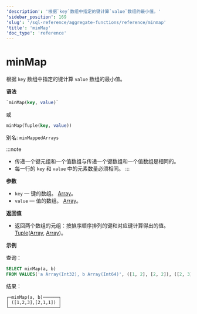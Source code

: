 ```yaml
---
'description': '根据`key`数组中指定的键计算`value`数组的最小值。'
'sidebar_position': 169
'slug': '/sql-reference/aggregate-functions/reference/minmap'
'title': 'minMap'
'doc_type': 'reference'
---
```



# minMap

根据 `key` 数组中指定的键计算 `value` 数组的最小值。

**语法**

```sql
`minMap(key, value)`
```
或
```sql
minMap(Tuple(key, value))
```

别名: `minMappedArrays`

:::note
- 传递一个键元组和一个值数组与传递一个键数组和一个值数组是相同的。
- 每一行的 `key` 和 `value` 中的元素数量必须相同。
:::

**参数**

- `key` — 键的数组。 [Array](../../data-types/array.md)。
- `value` — 值的数组。 [Array](../../data-types/array.md)。

**返回值**

- 返回两个数组的元组：按排序顺序排列的键和对应键计算得出的值。 [Tuple](../../data-types/tuple.md)([Array](../../data-types/array.md), [Array](../../data-types/array.md))。

**示例**

查询：

```sql
SELECT minMap(a, b)
FROM VALUES('a Array(Int32), b Array(Int64)', ([1, 2], [2, 2]), ([2, 3], [1, 1]))
```

结果：

```text
┌─minMap(a, b)──────┐
│ ([1,2,3],[2,1,1]) │
└───────────────────┘
```
